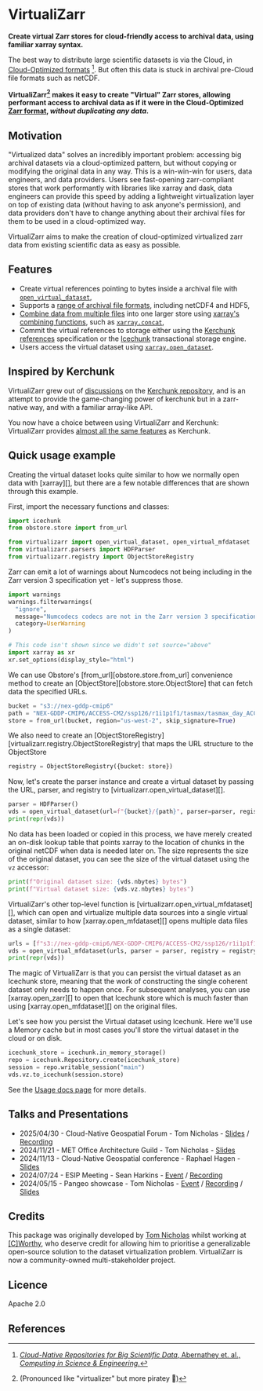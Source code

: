 # VirtualiZarr

**Create virtual Zarr stores for cloud-friendly access to archival data, using familiar xarray syntax.**

The best way to distribute large scientific datasets is via the Cloud, in [Cloud-Optimized formats](https://guide.cloudnativegeo.org/) [^1]. But often this data is stuck in archival pre-Cloud file formats such as netCDF.

**VirtualiZarr[^2] makes it easy to create "Virtual" Zarr stores, allowing performant access to archival data as if it were in the Cloud-Optimized [Zarr format](https://zarr.dev/), _without duplicating any data_.**

## Motivation

"Virtualized data" solves an incredibly important problem: accessing big archival datasets via a cloud-optimized pattern, but without copying or modifying the original data in any way. This is a win-win-win for users, data engineers, and data providers. Users see fast-opening zarr-compliant stores that work performantly with libraries like xarray and dask, data engineers can provide this speed by adding a lightweight virtualization layer on top of existing data (without having to ask anyone's permission), and data providers don't have to change anything about their archival files for them to be used in a cloud-optimized way.

VirtualiZarr aims to make the creation of cloud-optimized virtualized zarr data from existing scientific data as easy as possible.

## Features

* Create virtual references pointing to bytes inside a archival file with [`open_virtual_dataset`](https://virtualizarr.readthedocs.io/en/latest/usage.html#opening-files-as-virtual-datasets),
* Supports a [range of archival file formats](https://virtualizarr.readthedocs.io/en/latest/faq.html#how-do-virtualizarr-and-kerchunk-compare), including netCDF4 and HDF5,
* [Combine data from multiple files](https://virtualizarr.readthedocs.io/en/latest/usage.html#combining-virtual-datasets) into one larger store using [xarray's combining functions](https://docs.xarray.dev/en/stable/user-guide/combining.html), such as [`xarray.concat`](https://docs.xarray.dev/en/stable/generated/xarray.concat.html),
* Commit the virtual references to storage either using the [Kerchunk references](https://fsspec.github.io/kerchunk/spec.html) specification or the [Icechunk](https://icechunk.io/) transactional storage engine.
* Users access the virtual dataset using [`xarray.open_dataset`](https://docs.xarray.dev/en/stable/generated/xarray.open_dataset.html#xarray.open_dataset).

## Inspired by Kerchunk

VirtualiZarr grew out of [discussions](https://github.com/fsspec/kerchunk/issues/377) on the [Kerchunk repository](https://github.com/fsspec/kerchunk), and is an attempt to provide the game-changing power of kerchunk but in a zarr-native way, and with a familiar array-like API.

You now have a choice between using VirtualiZarr and Kerchunk: VirtualiZarr provides [almost all the same features](https://virtualizarr.readthedocs.io/en/latest/faq.html#how-do-virtualizarr-and-kerchunk-compare) as Kerchunk.

## Quick usage example

Creating the virtual dataset looks quite similar to how we normally open data with [xarray][], but there are a few notable differences that are shown through this example.

First, import the necessary functions and classes:
```python exec="on" source="above" session="homepage"
import icechunk
from obstore.store import from_url

from virtualizarr import open_virtual_dataset, open_virtual_mfdataset
from virtualizarr.parsers import HDFParser
from virtualizarr.registry import ObjectStoreRegistry
```

Zarr can emit a lot of warnings about Numcodecs not being including in the Zarr version 3
specification yet - let's suppress those.

```python exec="on" source="above" session="homepage"
import warnings
warnings.filterwarnings(
  "ignore",
  message="Numcodecs codecs are not in the Zarr version 3 specification*",
  category=UserWarning
)
```

```python exec="on" session="homepage"
# This code isn't shown since we didn't set source="above"
import xarray as xr
xr.set_options(display_style="html")
```

We can use Obstore's [from_url][obstore.store.from_url] convenience method to create an [ObjectStore][obstore.store.ObjectStore] that can fetch data the specified URLs.

```python exec="on" source="above" session="homepage"
bucket = "s3://nex-gddp-cmip6"
path = "NEX-GDDP-CMIP6/ACCESS-CM2/ssp126/r1i1p1f1/tasmax/tasmax_day_ACCESS-CM2_ssp126_r1i1p1f1_gn_2015_v2.0.nc"
store = from_url(bucket, region="us-west-2", skip_signature=True)
```

We also need to create an [ObjectStoreRegistry][virtualizarr.registry.ObjectStoreRegistry] that
maps the URL structure to the ObjectStore

```python exec="on" source="above" session="homepage"
registry = ObjectStoreRegistry({bucket: store})
```

Now, let's create the parser instance and create a virtual dataset by passing the URL, parser, and registry to [virtualizarr.open_virtual_dataset][].

```python exec="on" source="above" session="homepage" result="ansi"
parser = HDFParser()
vds = open_virtual_dataset(url=f"{bucket}/{path}", parser=parser, registry=registry)
print(repr(vds))
```

No data has been loaded or copied in this process, we have merely created an on-disk lookup table that points xarray to the location of chunks in the original netCDF when data is needed later on. The size represents the size of the original dataset, you can see the size of the virtual dataset using the `vz` accessor:

```python exec="on" source="above" session="homepage" result="ansi"
print(f"Original dataset size: {vds.nbytes} bytes")
print(f"Virtual dataset size: {vds.vz.nbytes} bytes")
```

VirtualiZarr's other top-level function is [virtualizarr.open_virtual_mfdataset][], which can open and virtualize multiple data sources into
a single virtual dataset, similar to how [xarray.open_mfdataset][] opens multiple data files as a single dataset:

```python exec="on" source="above" session="homepage" result="ansi"
urls = [f"s3://nex-gddp-cmip6/NEX-GDDP-CMIP6/ACCESS-CM2/ssp126/r1i1p1f1/tasmax/tasmax_day_ACCESS-CM2_ssp126_r1i1p1f1_gn_{year}_v2.0.nc" for year in range(2015, 2017)]
vds = open_virtual_mfdataset(urls, parser = parser, registry = registry)
print(repr(vds))
```

The magic of VirtualiZarr is that you can persist the virtual dataset as an Icechunk store,
meaning that the work of constructing the single coherent dataset only needs to happen once.
For subsequent analyses, you can use [xarray.open_zarr][] to open that Icechunk store which is
much faster than using [xarray.open_mfdataset][] on the original files.

Let's see how you persist the Virtual dataset using Icechunk. Here we'll use a Memory cache but in most cases you'll store the virtual dataset in the cloud or on disk.

```python exec="on" source="above" session="homepage"
icechunk_store = icechunk.in_memory_storage()
repo = icechunk.Repository.create(icechunk_store)
session = repo.writable_session("main")
vds.vz.to_icechunk(session.store)
```

See the [Usage docs page](usage.md) for more details.

## Talks and Presentations

- 2025/04/30 - Cloud-Native Geospatial Forum - Tom Nicholas - [Slides](https://speakerdeck.com/tomnicholas/virtualizarr-and-icechunk-build-a-cloud-optimized-datacube-in-3-lines) / [Recording](https://youtu.be/QBkZQ53vE6o)
- 2024/11/21 - MET Office Architecture Guild - Tom Nicholas - [Slides](https://speakerdeck.com/tomnicholas/virtualizarr-talk-at-met-office)
- 2024/11/13 - Cloud-Native Geospatial conference - Raphael Hagen - [Slides](https://decks.carbonplan.org/cloud-native-geo/11-13-24)
- 2024/07/24 - ESIP Meeting - Sean Harkins - [Event](https://2024julyesipmeeting.sched.com/event/1eVP6) / [Recording](https://youtu.be/T6QAwJIwI3Q?t=3689)
- 2024/05/15 - Pangeo showcase - Tom Nicholas - [Event](https://discourse.pangeo.io/t/pangeo-showcase-virtualizarr-create-virtual-zarr-stores-using-xarray-syntax/4127/2) / [Recording](https://youtu.be/ioxgzhDaYiE) / [Slides](https://speakerdeck.com/tomnicholas/virtualizarr-create-virtual-zarr-stores-using-xarray-syntax)

## Credits

This package was originally developed by [Tom Nicholas](https://github.com/TomNicholas) whilst working at [[C]Worthy](https://cworthy.org), who deserve credit for allowing him to prioritise a generalizable open-source solution to the dataset virtualization problem. VirtualiZarr is now a community-owned multi-stakeholder project.

## Licence

Apache 2.0

## References

[^1]: [_Cloud-Native Repositories for Big Scientific Data_, Abernathey et. al., _Computing in Science & Engineering_.](https://ieeexplore.ieee.org/abstract/document/9354557)

[^2]: (Pronounced like "virtualizer" but more piratey 🦜)
